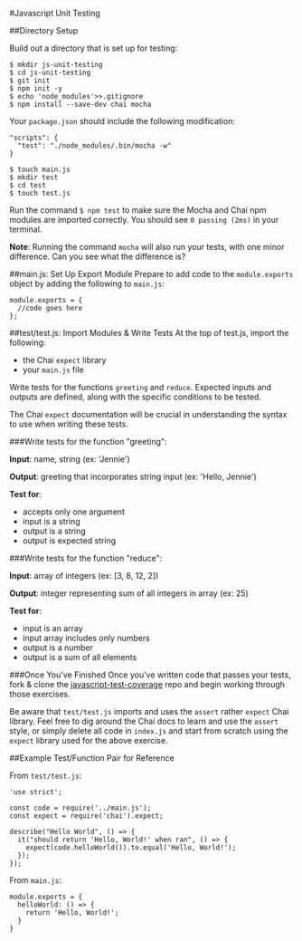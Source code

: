 #Javascript Unit Testing

##Directory Setup

Build out a directory that is set up for testing:
```
$ mkdir js-unit-testing
$ cd js-unit-testing
$ git init
$ npm init -y
$ echo 'node_modules'>>.gitignore
$ npm install --save-dev chai mocha
```
Your `package.json` should include the following modification:
```
"scripts": {
  "test": "./node_modules/.bin/mocha -w"
}
```
```
$ touch main.js
$ mkdir test
$ cd test
$ touch test.js
```


Run the command `$ npm test` to make sure the Mocha and Chai npm modules are imported correctly. You should see `0 passing (2ms)` in your terminal.

**Note**: Running the command `mocha` will also run your tests, with one minor difference. Can you see what the difference is?

##main.js: Set Up Export Module
Prepare to add code to the `module.exports` object by adding the following to `main.js`:
```
module.exports = {
  //code goes here
};
```

##test/test.js: Import Modules & Write Tests
At the top of test.js, import the following:
* the Chai `expect` library  
* your `main.js` file

Write tests for the functions `greeting` and `reduce`. Expected inputs and outputs are defined, along with the specific conditions to be tested.

The Chai `expect` documentation will be crucial in understanding the syntax to use when writing these tests.

###Write tests for the function "greeting":

**Input**: name, string (ex: 'Jennie')

**Output**: greeting that incorporates string input (ex: 'Hello, Jennie')

**Test for**:
* accepts only one argument
* input is a string
* output is a string
* output is expected string

###Write tests for the function "reduce":

**Input**: array of integers (ex: [3, 8, 12, 2])

**Output**: integer representing sum of all integers in array (ex: 25)

**Test for**:
* input is an array
* input array includes only numbers
* output is a number
* output is a sum of all elements

###Once You've Finished
Once you've written code that passes your tests, fork & clone the [javascript-test-coverage](https://github.com/gSchool/javascript-test-coverage) repo and begin working through those exercises.

Be aware that `test/test.js` imports and uses the `assert` rather `expect` Chai library. Feel free to dig around the Chai docs to learn and use the `assert` style, or simply delete all code in `index.js` and start from scratch using the `expect` library used for the above exercise.

##Example Test/Function Pair for Reference

From `test/test.js`:

```
'use strict';

const code = require('../main.js');
const expect = require('chai').expect;

describe("Hello World", () => {
  it("should return 'Hello, World!' when ran", () => {
    expect(code.helloWorld()).to.equal('Hello, World!');
  });
});
```
From `main.js`:

```
module.exports = {
  helloWorld: () => {
    return 'Hello, World!';
  }
}
```
